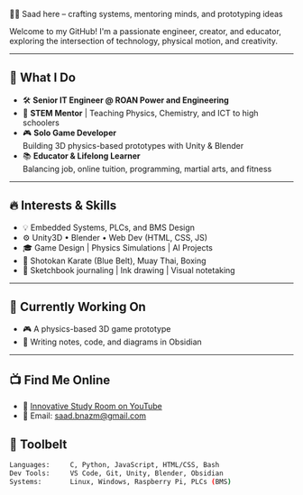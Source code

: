 👨‍💻 Saad here – crafting systems, mentoring minds, and prototyping ideas

Welcome to my GitHub! I'm a passionate engineer, creator, and educator, exploring the intersection of technology, physical motion, and creativity.

---

## 🧠 What I Do

- 🛠️ **Senior IT Engineer @ ROAN Power and Engineering**
- 🧪 **STEM Mentor** | Teaching Physics, Chemistry, and ICT to high schoolers
- 🎮 **Solo Game Developer**  
   Building 3D physics-based prototypes with Unity & Blender  
- 📚 **Educator & Lifelong Learner**  
   Balancing job, online tuition, programming, martial arts, and fitness

---

## 🔥 Interests & Skills

- 💡 Embedded Systems, PLCs, and BMS Design
- ⚙️ Unity3D • Blender • Web Dev (HTML, CSS, JS)
- 🎓 Game Design | Physics Simulations | AI Projects
- 🥋 Shotokan Karate (Blue Belt), Muay Thai, Boxing
- 📓 Sketchbook journaling | Ink drawing | Visual notetaking

---

## 🔭 Currently Working On

- 🎮 A physics-based 3D game prototype
- 📘 Writing notes, code, and diagrams in Obsidian

---
## 📺 Find Me Online

- 🎥 [Innovative Study Room on YouTube](https://www.youtube.com/@innovativestudyroom)
- 📧 Email: saad.bnazm@gmail.com  


## 🧰 Toolbelt

```bash
Languages:     C, Python, JavaScript, HTML/CSS, Bash  
Dev Tools:     VS Code, Git, Unity, Blender, Obsidian  
Systems:       Linux, Windows, Raspberry Pi, PLCs (BMS)


